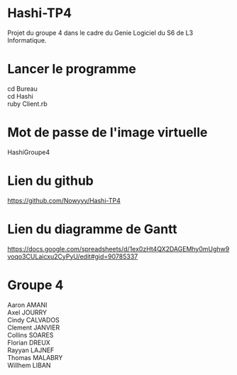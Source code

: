 # Hashi-TP4
Projet du groupe 4 dans le cadre du Genie Logiciel du S6 de L3 Informatique.

# Lancer le programme
cd Bureau  
cd Hashi  
ruby Client.rb

# Mot de passe de l'image virtuelle
HashiGroupe4

# Lien du github
https://github.com/Nowyyy/Hashi-TP4

# Lien du diagramme de Gantt
https://docs.google.com/spreadsheets/d/1ex0zHt4QX2DAGEMhy0mUghw9voqo3CULaicxu2CyPyU/edit#gid=90785337

# Groupe 4
Aaron AMANI  
Axel JOURRY  
Cindy CALVADOS  
Clement JANVIER  
Collins SOARES  
Florian DREUX  
Rayyan LAJNEF  
Thomas MALABRY  
Willhem LIBAN  
